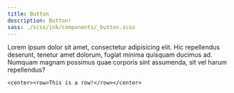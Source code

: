 ```yaml
---
title: Button
description: Button!
sass: ./scss/ink/components/_button.scss
---
```


Lorem ipsum dolor sit amet, consectetur adipisicing elit. Hic repellendus deserunt, tenetur amet dolorum, fugiat minima quisquam ducimus ad. Numquam magnam possimus quae corporis sint assumenda, sit vel harum repellendus?

```inky
<center><row>This is a row!</row></center>
```
